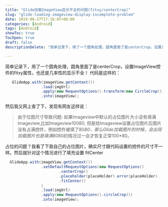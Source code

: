 ```yaml
---
title: "Glide加载ImageView显示不全的问题(fitxy/centerCrop)"
slug: "glide-loading-imageview-display-incomplete-problem"
date: 2019-08-27T17:16:07+08:00
categories: [Android]
tags: [Android]
showToc: true
TocOpen: true
draft: false
descriptionDelete: "简单记录下，用了一个圆角处理，圆角里面了是centerCrop，设置ImageView控件的fitxy属性，也还是几率性的显示不全！代码是这"

---
```

                
简单记录下，用了一个圆角处理，圆角里面了是centerCrop，设置ImageView控件的fitxy属性，也还是几率性的显示不全！
代码是这样的：

```java
   GlideApp.with(imageView.getContext())
                .load(imgUrl)
                .apply(new RequestOptions().transform(new CircleCrop()).placeholder(placeHolder).error(placeHolder))
                .into(imageView);
```

然后我又网上查了下，发现有网友这样说：
> 由于位图尺寸导致问题:
如果Imageview中默认的占位图片大小没有填满Imageview,比如lmageview10080, 但是给Imageview设置占位图片后图片没有占满控件，例如控件被填了80*80，那么Glide加载图片的时候，会出现加载图片也是填满80*80的情况过一会才恢复正常100*80。

占位的问题？我看了下我自己的占位图片，确实尺寸跟代码设置的控件的尺寸不一样。然后就针对这个情况进行了填充设置 fitCenter
```java
  GlideApp.with(imageView.getContext())
                .setDefaultRequestOptions(new RequestOptions()
                        .centerCrop()
                        .placeholder(placeHolder).error(placeHolder)
                        .fitCenter()
                )
                .load(imgUrl)
                .apply(new RequestOptions().circleCrop())
                .into(imageView);
```

